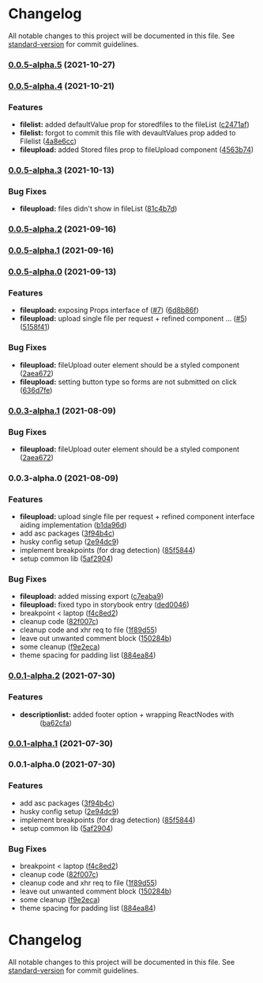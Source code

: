 # Changelog

All notable changes to this project will be documented in this file. See [standard-version](https://github.com/conventional-changelog/standard-version) for commit guidelines.

### [0.0.5-alpha.5](https://github.com/Amsterdam/bmi-component-library/compare/v0.0.5-alpha.4...v0.0.5-alpha.5) (2021-10-27)

### [0.0.5-alpha.4](https://github.com/Amsterdam/bmi-component-library/compare/v0.0.5-alpha.3...v0.0.5-alpha.4) (2021-10-21)


### Features

* **filelist:** added defaultValue prop for storedfiles to the fileList ([c2471af](https://github.com/Amsterdam/bmi-component-library/commit/c2471af8c17cd4ec76bfbb07d2598f23c303c5aa))
* **filelist:** forgot to commit this file with devaultValues prop added to Filelist ([4a8e6cc](https://github.com/Amsterdam/bmi-component-library/commit/4a8e6cc86fbc6e20882a8e2c29de110991678f02))
* **fileupload:** added Stored files prop to fileUpload component ([4563b74](https://github.com/Amsterdam/bmi-component-library/commit/4563b74cc486c0a94c396650bff9dcabfd79e912))

### [0.0.5-alpha.3](https://github.com/Amsterdam/bmi-component-library/compare/v0.0.5-alpha.2...v0.0.5-alpha.3) (2021-10-13)


### Bug Fixes

* **fileupload:** files didn't show in fileList ([81c4b7d](https://github.com/Amsterdam/bmi-component-library/commit/81c4b7ddf86ba00c5accc3721e9253979b456594))

### [0.0.5-alpha.2](https://github.com/Amsterdam/bmi-component-library/compare/v0.0.5-alpha.1...v0.0.5-alpha.2) (2021-09-16)

### [0.0.5-alpha.1](https://github.com/Amsterdam/bmi-component-library/compare/v0.0.5-alpha.0...v0.0.5-alpha.1) (2021-09-16)

### [0.0.5-alpha.0](https://github.com/Amsterdam/bmi-component-library/compare/v0.0.3-alpha.0...v0.0.5-alpha.0) (2021-09-13)


### Features

* **fileupload:** exposing Props interface of <FileUpload /> ([#7](https://github.com/Amsterdam/bmi-component-library/issues/7)) ([6d8b86f](https://github.com/Amsterdam/bmi-component-library/commit/6d8b86fd4b5c7f60a6511859677df31c17129fd5))
* **fileupload:** upload single file per request + refined component … ([#5](https://github.com/Amsterdam/bmi-component-library/issues/5)) ([5158f41](https://github.com/Amsterdam/bmi-component-library/commit/5158f414fb8879e8a818f46c9a1795e876dbe8fb))


### Bug Fixes

* **fileupload:** fileUpload outer element should be a styled component ([2aea672](https://github.com/Amsterdam/bmi-component-library/commit/2aea672c31c7e38f43c97f5ad509b86959191c0b))
* **fileupload:** setting button type so forms are not submitted on click ([636d7fe](https://github.com/Amsterdam/bmi-component-library/commit/636d7fe9a7b794c574f1810537f39f70caea3250))

### [0.0.3-alpha.1](https://github.com/Amsterdam/bmi-component-library/compare/v0.0.3-alpha.0...v0.0.3-alpha.1) (2021-08-09)


### Bug Fixes

* **fileupload:** fileUpload outer element should be a styled component ([2aea672](https://github.com/Amsterdam/bmi-component-library/commit/2aea672c31c7e38f43c97f5ad509b86959191c0b))

### 0.0.3-alpha.0 (2021-08-09)


### Features

* **fileupload:** upload single file per request + refined component interface aiding implementation ([b1da96d](https://github.com/Amsterdam/bmi-component-library/commit/b1da96d1233e4f639ec146f0b60a49a5a65b6259))
* add asc packages ([3f94b4c](https://github.com/Amsterdam/bmi-component-library/commit/3f94b4c78b6d4b1f94638a0b007100b9bcba5fbc))
* husky config setup ([2e94dc9](https://github.com/Amsterdam/bmi-component-library/commit/2e94dc92fce07f9ff0cda2ef8da71f7053cf89d6))
* implement breakpoints (for drag detection) ([85f5844](https://github.com/Amsterdam/bmi-component-library/commit/85f5844bc4db5b2735550f4d0bf180938c338d35))
* setup common lib ([5af2904](https://github.com/Amsterdam/bmi-component-library/commit/5af29040c113c7f10378b2ae7cfc339af6b1e19f))


### Bug Fixes

* **fileupload:** added missing export ([c7eaba9](https://github.com/Amsterdam/bmi-component-library/commit/c7eaba910be1bb1be90defb02d4e12de9cfcb5b9))
* **fileupload:** fixed typo in storybook entry ([ded0046](https://github.com/Amsterdam/bmi-component-library/commit/ded00464ddd758c4415051b2b5f82925acee0d27))
* breakpoint < laptop ([f4c8ed2](https://github.com/Amsterdam/bmi-component-library/commit/f4c8ed221539c1da06aae6bd82d6dcfa170cff95))
* cleanup code ([82f007c](https://github.com/Amsterdam/bmi-component-library/commit/82f007c03deb703e8f3d4ae986be00ab110952fb))
* cleanup code and xhr req to file ([1f89d55](https://github.com/Amsterdam/bmi-component-library/commit/1f89d55d0d629920fb41d326ada5b0d3a5fecaf6))
* leave out unwanted comment block ([150284b](https://github.com/Amsterdam/bmi-component-library/commit/150284b720bc0770cfccc15c8259955c1d51e760))
* some cleanup ([f9e2eca](https://github.com/Amsterdam/bmi-component-library/commit/f9e2eca61b768332563f38c613cc9cdb734a261d))
* theme spacing for padding list ([884ea84](https://github.com/Amsterdam/bmi-component-library/commit/884ea84e84e23d5c432128f2ed7828c5cabed651))

### [0.0.1-alpha.2](https://github.com/Amsterdam/bmi-component-library/compare/v0.0.1-alpha.1...v0.0.1-alpha.2) (2021-07-30)


### Features

* **descriptionlist:** added footer option + wrapping ReactNodes with <dd> ([ba62cfa](https://github.com/Amsterdam/bmi-component-library/commit/ba62cfa426e9d2a16cddef25a59835fa29ef22cb))

### [0.0.1-alpha.1](https://github.com/Amsterdam/bmi-component-library/compare/v0.0.1-alpha.0...v0.0.1-alpha.1) (2021-07-30)

### 0.0.1-alpha.0 (2021-07-30)


### Features

* add asc packages ([3f94b4c](https://github.com/Amsterdam/bmi-component-library/commit/3f94b4c78b6d4b1f94638a0b007100b9bcba5fbc))
* husky config setup ([2e94dc9](https://github.com/Amsterdam/bmi-component-library/commit/2e94dc92fce07f9ff0cda2ef8da71f7053cf89d6))
* implement breakpoints (for drag detection) ([85f5844](https://github.com/Amsterdam/bmi-component-library/commit/85f5844bc4db5b2735550f4d0bf180938c338d35))
* setup common lib ([5af2904](https://github.com/Amsterdam/bmi-component-library/commit/5af29040c113c7f10378b2ae7cfc339af6b1e19f))


### Bug Fixes

* breakpoint < laptop ([f4c8ed2](https://github.com/Amsterdam/bmi-component-library/commit/f4c8ed221539c1da06aae6bd82d6dcfa170cff95))
* cleanup code ([82f007c](https://github.com/Amsterdam/bmi-component-library/commit/82f007c03deb703e8f3d4ae986be00ab110952fb))
* cleanup code and xhr req to file ([1f89d55](https://github.com/Amsterdam/bmi-component-library/commit/1f89d55d0d629920fb41d326ada5b0d3a5fecaf6))
* leave out unwanted comment block ([150284b](https://github.com/Amsterdam/bmi-component-library/commit/150284b720bc0770cfccc15c8259955c1d51e760))
* some cleanup ([f9e2eca](https://github.com/Amsterdam/bmi-component-library/commit/f9e2eca61b768332563f38c613cc9cdb734a261d))
* theme spacing for padding list ([884ea84](https://github.com/Amsterdam/bmi-component-library/commit/884ea84e84e23d5c432128f2ed7828c5cabed651))

# Changelog

All notable changes to this project will be documented in this file. See [standard-version](https://github.com/conventional-changelog/standard-version) for commit guidelines.
